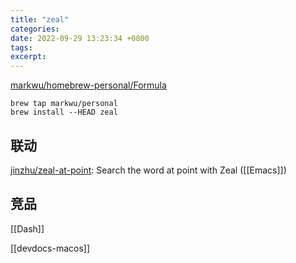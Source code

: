 ```yaml
---
title: "zeal"
categories: 
date: 2022-09-29 13:23:34 +0800
tags: 
excerpt: 
---
```




[markwu/homebrew-personal/Formula](https://github.com/markwu/homebrew-personal/tree/master/Formula)

```shell
brew tap markwu/personal
brew install --HEAD zeal
```

## 联动

[jinzhu/zeal-at-point](https://github.com/jinzhu/zeal-at-point): Search the word at point with Zeal ([[Emacs]])


## 竞品

[[Dash]]

[[devdocs-macos]]



